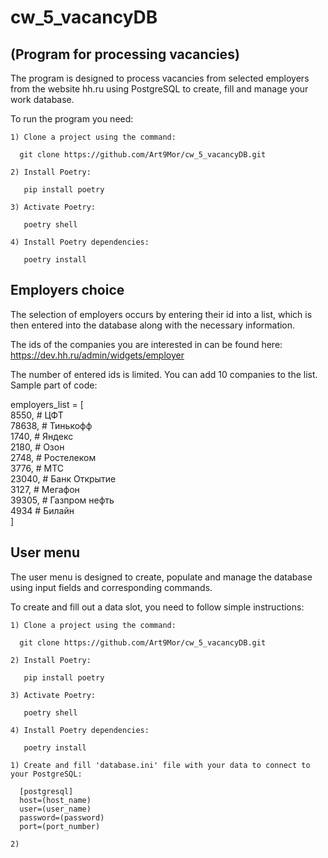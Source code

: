 # cw_5_vacancyDB
## (Program for processing vacancies)

  The program is designed to process vacancies from selected employers from the website hh.ru using
  PostgreSQL to create, fill and manage your work database.  

  To run the program you need: 
  
    1) Clone a project using the command:  

      git clone https://github.com/Art9Mor/cw_5_vacancyDB.git  

    2) Install Poetry:  

       pip install poetry  

    3) Activate Poetry:  

       poetry shell  

    4) Install Poetry dependencies:  

       poetry install

## Employers choice

  The selection of employers occurs by entering their id into a list, which is then entered 
  into the database along with the necessary information.

  The ids of the companies you are interested in can be found here: https://dev.hh.ru/admin/widgets/employer

  The number of entered ids is limited. You can add 10 companies to the list.
  Sample part of code: 

  employers_list = [  
          8550,  # ЦФТ  
          78638,  # Тинькофф  
          1740,  # Яндекс  
          2180,  # Озон  
          2748,  # Ростелеком  
          3776,  # МТС  
          23040,  # Банк Открытие  
          3127,  # Мегафон  
          39305,  # Газпром нефть  
          4934  # Билайн  
      ]

## User menu

  The user menu is designed to create, populate and manage the database 
  using input fields and corresponding commands.

  To create and fill out a data slot, you need to follow simple instructions:

    1) Clone a project using the command:  

      git clone https://github.com/Art9Mor/cw_5_vacancyDB.git  

    2) Install Poetry:  

       pip install poetry  

    3) Activate Poetry:  

       poetry shell  

    4) Install Poetry dependencies:  

       poetry install
  
    1) Create and fill 'database.ini' file with your data to connect to your PostgreSQL:
    
      [postgresql]  
      host=(host_name)  
      user=(user_name)  
      password=(password)  
      port=(port_number) 
      
    2) 
